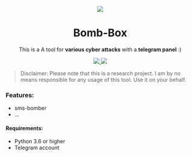 


 <p align="center">
  <a target='_blank'><img src='https://s27389.pcdn.co/wp-content/uploads/2020/01/what-are-newest-cyber-attacks-look-out-for-1024x440.jpeg' border='0'/></a>  <h1    align="center">Bomb-Box</h1>
 </p>
 
 
  <p align="center">This is a A tool for <b>various cyber attacks</b> with a <b>telegram panel</b> :) </p>
 
 



 <p align="center">
    <a href="https://github.com/onionj/pybotnet/blob/master/LICENSE">
      <img src="https://img.shields.io/badge/license-GPLv3-blue.svg" />
    </a>
    <a href="https://www.python.org/">
    	<img src="https://img.shields.io/badge/built%20with-Python3-red.svg" />
    </a>
  </p>
</p>

> Disclaimer: Please note that this is a research project. I am by no means responsible for any usage of this tool. Use it on your behalf.





### Features:
* sms-bomber
* ...


#### Requirements:

* Python 3.6 or higher
* Telegram account

